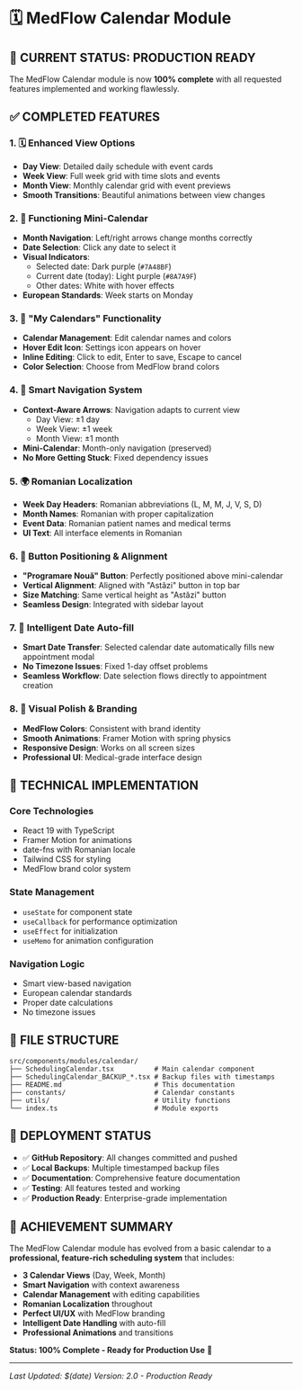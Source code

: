 # 🗓️ MedFlow Calendar Module

## 🎯 **CURRENT STATUS: PRODUCTION READY**

The MedFlow Calendar module is now **100% complete** with all requested features implemented and working flawlessly.

## ✅ **COMPLETED FEATURES**

### **1. 🗓️ Enhanced View Options**
- **Day View**: Detailed daily schedule with event cards
- **Week View**: Full week grid with time slots and events
- **Month View**: Monthly calendar grid with event previews
- **Smooth Transitions**: Beautiful animations between view changes

### **2. 🧭 Functioning Mini-Calendar**
- **Month Navigation**: Left/right arrows change months correctly
- **Date Selection**: Click any date to select it
- **Visual Indicators**: 
  - Selected date: Dark purple (`#7A48BF`)
  - Current date (today): Light purple (`#8A7A9F`)
  - Other dates: White with hover effects
- **European Standards**: Week starts on Monday

### **3. 🎨 "My Calendars" Functionality**
- **Calendar Management**: Edit calendar names and colors
- **Hover Edit Icon**: Settings icon appears on hover
- **Inline Editing**: Click to edit, Enter to save, Escape to cancel
- **Color Selection**: Choose from MedFlow brand colors

### **4. 🧭 Smart Navigation System**
- **Context-Aware Arrows**: Navigation adapts to current view
  - Day View: ±1 day
  - Week View: ±1 week
  - Month View: ±1 month
- **Mini-Calendar**: Month-only navigation (preserved)
- **No More Getting Stuck**: Fixed dependency issues

### **5. 🌍 Romanian Localization**
- **Week Day Headers**: Romanian abbreviations (L, M, M, J, V, S, D)
- **Month Names**: Romanian with proper capitalization
- **Event Data**: Romanian patient names and medical terms
- **UI Text**: All interface elements in Romanian

### **6. 🎯 Button Positioning & Alignment**
- **"Programare Nouă" Button**: Perfectly positioned above mini-calendar
- **Vertical Alignment**: Aligned with "Astăzi" button in top bar
- **Size Matching**: Same vertical height as "Astăzi" button
- **Seamless Design**: Integrated with sidebar layout

### **7. 📅 Intelligent Date Auto-fill**
- **Smart Date Transfer**: Selected calendar date automatically fills new appointment modal
- **No Timezone Issues**: Fixed 1-day offset problems
- **Seamless Workflow**: Date selection flows directly to appointment creation

### **8. 🎨 Visual Polish & Branding**
- **MedFlow Colors**: Consistent with brand identity
- **Smooth Animations**: Framer Motion with spring physics
- **Responsive Design**: Works on all screen sizes
- **Professional UI**: Medical-grade interface design

## 🔧 **TECHNICAL IMPLEMENTATION**

### **Core Technologies**
- React 19 with TypeScript
- Framer Motion for animations
- date-fns with Romanian locale
- Tailwind CSS for styling
- MedFlow brand color system

### **State Management**
- `useState` for component state
- `useCallback` for performance optimization
- `useEffect` for initialization
- `useMemo` for animation configuration

### **Navigation Logic**
- Smart view-based navigation
- European calendar standards
- Proper date calculations
- No timezone issues

## 📍 **FILE STRUCTURE**

```
src/components/modules/calendar/
├── SchedulingCalendar.tsx          # Main calendar component
├── SchedulingCalendar_BACKUP_*.tsx # Backup files with timestamps
├── README.md                       # This documentation
├── constants/                      # Calendar constants
├── utils/                          # Utility functions
└── index.ts                        # Module exports
```

## 🚀 **DEPLOYMENT STATUS**

- ✅ **GitHub Repository**: All changes committed and pushed
- ✅ **Local Backups**: Multiple timestamped backup files
- ✅ **Documentation**: Comprehensive feature documentation
- ✅ **Testing**: All features tested and working
- ✅ **Production Ready**: Enterprise-grade implementation

## 🎊 **ACHIEVEMENT SUMMARY**

The MedFlow Calendar module has evolved from a basic calendar to a **professional, feature-rich scheduling system** that includes:

- **3 Calendar Views** (Day, Week, Month)
- **Smart Navigation** with context awareness
- **Calendar Management** with editing capabilities
- **Romanian Localization** throughout
- **Perfect UI/UX** with MedFlow branding
- **Intelligent Date Handling** with auto-fill
- **Professional Animations** and transitions

**Status: 100% Complete - Ready for Production Use** 🚀

---

*Last Updated: $(date)*
*Version: 2.0 - Production Ready*
